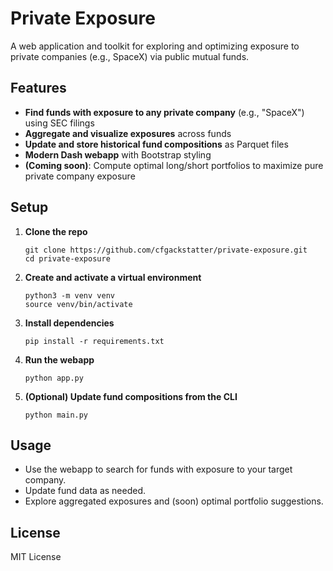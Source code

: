 # Private Exposure

A web application and toolkit for exploring and optimizing exposure to private companies (e.g., SpaceX) via public mutual funds.

## Features

- **Find funds with exposure to any private company** (e.g., "SpaceX") using SEC filings
- **Aggregate and visualize exposures** across funds
- **Update and store historical fund compositions** as Parquet files
- **Modern Dash webapp** with Bootstrap styling
- **(Coming soon)**: Compute optimal long/short portfolios to maximize pure private company exposure

## Setup

1. **Clone the repo**
    ```
    git clone https://github.com/cfgackstatter/private-exposure.git
    cd private-exposure
    ```

2. **Create and activate a virtual environment**
    ```
    python3 -m venv venv
    source venv/bin/activate
    ```

3. **Install dependencies**
    ```
    pip install -r requirements.txt
    ```

4. **Run the webapp**
    ```
    python app.py
    ```

5. **(Optional) Update fund compositions from the CLI**
    ```
    python main.py
    ```

## Usage

- Use the webapp to search for funds with exposure to your target company.
- Update fund data as needed.
- Explore aggregated exposures and (soon) optimal portfolio suggestions.

## License

MIT License